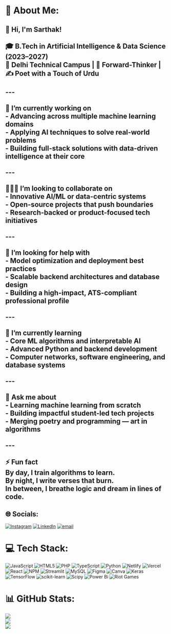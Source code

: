 # 💫 About Me:
## 👋 Hi, I'm Sarthak!<br><br>🎓 B.Tech in Artificial Intelligence & Data Science (2023–2027)  <br>📍 Delhi Technical Campus | 🧠 Forward-Thinker | ✍️ Poet with a Touch of Urdu<br><br>---<br><br> 🔭 I’m currently working on<br>- Advancing across multiple **machine learning domains**<br>- Applying AI techniques to solve real-world problems  <br>- Building full-stack solutions with data-driven intelligence at their core<br><br>---<br><br>  🧑‍🤝‍🧑 I’m looking to collaborate on<br>- Innovative AI/ML or data-centric systems  <br>- Open-source projects that push boundaries  <br>- Research-backed or product-focused tech initiatives<br><br>---<br><br> 🤝 I’m looking for help with<br>- Model optimization and deployment best practices  <br>- Scalable backend architectures and database design  <br>- Building a high-impact, ATS-compliant professional profile<br><br>---<br><br>  🌱 I’m currently learning<br>- Core ML algorithms and interpretable AI  <br>- Advanced Python and backend development  <br>- Computer networks, software engineering, and database systems<br><br>---<br><br> 💬 Ask me about<br>- Learning machine learning from scratch  <br>- Building impactful student-led tech projects  <br>- Merging poetry and programming — art in algorithms<br><br>---<br><br>  ⚡ Fun fact<br>By day, I train algorithms to learn.  <br>By night, I write verses that burn.  <br>In between, I breathe logic and dream in lines of code.<br>


## 🌐 Socials:
[![Instagram](https://img.shields.io/badge/Instagram-%23E4405F.svg?logo=Instagram&logoColor=white)](https://instagram.com/ok__sarthak) [![LinkedIn](https://img.shields.io/badge/LinkedIn-%230077B5.svg?logo=linkedin&logoColor=white)](https://linkedin.com/in/oksarthak) [![email](https://img.shields.io/badge/Email-D14836?logo=gmail&logoColor=white)](mailto:sathakj3214@gmail.com) 

# 💻 Tech Stack:
![JavaScript](https://img.shields.io/badge/javascript-%23323330.svg?style=plastic&logo=javascript&logoColor=%23F7DF1E) ![HTML5](https://img.shields.io/badge/html5-%23E34F26.svg?style=plastic&logo=html5&logoColor=white) ![PHP](https://img.shields.io/badge/php-%23777BB4.svg?style=plastic&logo=php&logoColor=white) ![TypeScript](https://img.shields.io/badge/typescript-%23007ACC.svg?style=plastic&logo=typescript&logoColor=white) ![Python](https://img.shields.io/badge/python-3670A0?style=plastic&logo=python&logoColor=ffdd54) ![Netlify](https://img.shields.io/badge/netlify-%23000000.svg?style=plastic&logo=netlify&logoColor=#00C7B7) ![Vercel](https://img.shields.io/badge/vercel-%23000000.svg?style=plastic&logo=vercel&logoColor=white) ![React](https://img.shields.io/badge/react-%2320232a.svg?style=plastic&logo=react&logoColor=%2361DAFB) ![NPM](https://img.shields.io/badge/NPM-%23CB3837.svg?style=plastic&logo=npm&logoColor=white) ![Streamlit](https://img.shields.io/badge/Streamlit-%23FE4B4B.svg?style=plastic&logo=streamlit&logoColor=white) ![MySQL](https://img.shields.io/badge/mysql-4479A1.svg?style=plastic&logo=mysql&logoColor=white) ![Figma](https://img.shields.io/badge/figma-%23F24E1E.svg?style=plastic&logo=figma&logoColor=white) ![Canva](https://img.shields.io/badge/Canva-%2300C4CC.svg?style=plastic&logo=Canva&logoColor=white) ![Keras](https://img.shields.io/badge/Keras-%23D00000.svg?style=plastic&logo=Keras&logoColor=white) ![TensorFlow](https://img.shields.io/badge/TensorFlow-%23FF6F00.svg?style=plastic&logo=TensorFlow&logoColor=white) ![scikit-learn](https://img.shields.io/badge/scikit--learn-%23F7931E.svg?style=plastic&logo=scikit-learn&logoColor=white) ![Scipy](https://img.shields.io/badge/SciPy-%230C55A5.svg?style=plastic&logo=scipy&logoColor=%white) ![Power Bi](https://img.shields.io/badge/power_bi-F2C811?style=plastic&logo=powerbi&logoColor=black) ![Riot Games](https://img.shields.io/badge/riotgames-D32936.svg?style=plastic&logo=riotgames&logoColor=white)
# 📊 GitHub Stats:
![](https://github-readme-stats.vercel.app/api?username=SarthakjNp&theme=dark&hide_border=false&include_all_commits=false&count_private=false)<br/>
![](https://nirzak-streak-stats.vercel.app/?user=SarthakjNp&theme=dark&hide_border=false)<br/>
![](https://github-readme-stats.vercel.app/api/top-langs/?username=SarthakjNp&theme=dark&hide_border=false&include_all_commits=false&count_private=false&layout=compact)

<!-- Proudly created with GPRM ( https://gprm.itsvg.in ) -->
